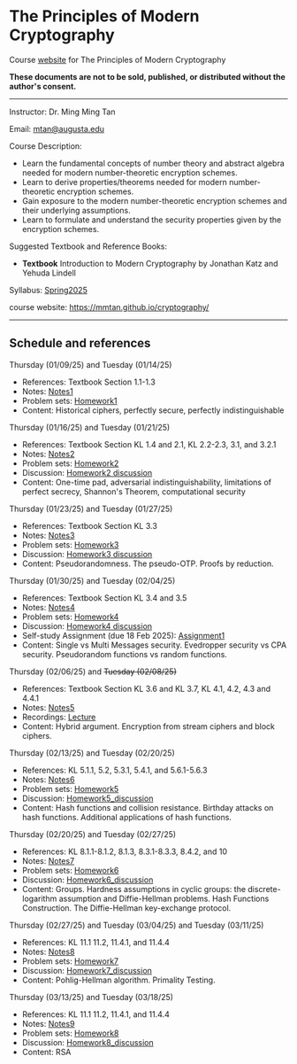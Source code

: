 # The Principles of Modern Cryptography
Course [website](https://mmtan.github.io/cryptography/) for The Principles of Modern Cryptography

**These documents are not to be sold, published, or distributed without the author's consent.**

---
Instructor:  Dr. Ming Ming Tan

Email:  mtan@augusta.edu

Course Description:
- Learn the fundamental concepts of number theory and abstract algebra needed for modern number-theoretic encryption schemes.
- Learn to derive properties/theorems needed for modern number-theoretic encryption schemes.
- Gain exposure to the modern number-theoretic encryption schemes and their underlying assumptions.
- Learn to formulate and understand the security properties given by the encryption schemes.

Suggested Textbook and Reference Books:
- **Textbook** Introduction to Modern Cryptography by Jonathan Katz and Yehuda Lindell

Syllabus: [Spring2025](https://www.dropbox.com/scl/fi/ppx5s2mw6tcdbiuqedd0d/CSCI-7520-Cryptography.paper?rlkey=df01fxmkjbc2em54gol7vcj3x&st=3xgitat4&dl=0)

course website: https://mmtan.github.io/cryptography/

---

## Schedule and references
Thursday (01/09/25) and Tuesday (01/14/25)
 * References: Textbook Section 1.1-1.3
 * Notes: [Notes1](https://www.dropbox.com/scl/fi/lmfc7w4k7ghncjfowhkh6/notes1.pdf?rlkey=w63dtaqzb1jz0rwaeu2zf731l&dl=0)
 * Problem sets: [Homework1](https://www.dropbox.com/scl/fi/a51ahhot01tkspxm74zmb/homework1.pdf?rlkey=2g48n73l26rwtinobd2oaud1c&dl=0)
 * Content: Historical ciphers, perfectly secure, perfectly indistinguishable

Thursday (01/16/25) and Tuesday (01/21/25)
 * References: Textbook Section KL 1.4 and 2.1, KL 2.2-2.3, 3.1, and 3.2.1
 * Notes: [Notes2](https://www.dropbox.com/scl/fi/6hy15020zylngkmbtvgbg/notes2.pdf?rlkey=21i40r0b5pedmbqbcsyso88ml&dl=0)
 * Problem sets: [Homework2](https://www.dropbox.com/scl/fi/h4ec8jtjpohhzkvazq1t9/homework2.pdf?rlkey=ry8qjusrr835eu567oijsuxr6&dl=0)
 * Discussion: [Homework2 discussion](https://www.dropbox.com/scl/fi/c3neb9mogkefa15kbgmfv/class_homework2-discussion.pdf?rlkey=mtiirmqlgwiw8899fy7el7utp&dl=0)
 * Content: One-time pad, adversarial indistinguishability, limitations of perfect secrecy, Shannon's Theorem, computational security

Thursday (01/23/25) and Tuesday (01/27/25)
 * References: Textbook Section KL 3.3
 * Notes: [Notes3](https://www.dropbox.com/scl/fi/as97ztxeta9fkm6es3ji7/notes3.pdf?rlkey=9xf6f1if3ekkzmjmx61f0b0d3&dl=0)
 * Problem sets: [Homework3](https://www.dropbox.com/scl/fi/yae4skn0zj8h2hwl2qhf0/homework3.pdf?rlkey=zy9bm2gj4ya7leiw7rn9eh5h0&dl=0)
 * Discussion: [Homework3 discussion](https://www.dropbox.com/scl/fi/gbdvhss8euhzteip895z1/homework3_discussion.pdf?rlkey=jl0a5u32xzbz3dzj36znykn4g&dl=0)
 * Content:  Pseudorandomness. The pseudo-OTP. Proofs by reduction.

Thursday (01/30/25) and Tuesday (02/04/25)
 * References: Textbook Section KL 3.4 and 3.5
 * Notes: [Notes4](https://www.dropbox.com/scl/fi/c8ok4lanueglrkwtrh71t/notes4.pdf?rlkey=fnqud9soqwx92x7v7a6kn9ch1&dl=0)
 * Problem sets: [Homework4](https://www.dropbox.com/scl/fi/5b3fay82tt1am5pzgyutd/homework4.pdf?rlkey=8xg2hado9uyahza0tyy01at7a&dl=0)
 * Discussion: [Homework4 discussion](https://www.dropbox.com/scl/fi/0lxwx96mbdm1zpp7i9fkb/homework4_discussion.pdf?rlkey=4qw7jhmun8jaye4d4urxvtvbh&dl=0)
 * Self-study Assignment (due 18 Feb 2025): [Assignment1](https://www.dropbox.com/scl/fi/furjhrpd9h4s9nzu79rl1/homework_selfstudy1.pdf?rlkey=x1biz4ou0fbqjtxlwrezbxmw6&dl=0)
 * Content:  Single vs Multi Messages security. Evedropper security vs CPA security. Pseudorandom functions vs random functions.

Thursday (02/06/25) and <s> Tuesday (02/08/25)</s>
 * References: Textbook Section KL 3.6 and KL 3.7, KL 4.1, 4.2, 4.3 and 4.4.1
 * Notes: [Notes5](https://www.dropbox.com/scl/fi/vpd87v13oh5hvo4l2lnqk/notes5.pdf?rlkey=3ydw55uy56f13txsopf4bvnhm&dl=0)
 * Recordings: [Lecture](https://augedu-my.sharepoint.com/:v:/g/personal/mtan_augusta_edu/EcfLVUyIEzBJrg8PcwM2iXoB4rFh42h6JDE6KWpYWJDPig?nav=eyJyZWZlcnJhbEluZm8iOnsicmVmZXJyYWxBcHAiOiJPbmVEcml2ZUZvckJ1c2luZXNzIiwicmVmZXJyYWxBcHBQbGF0Zm9ybSI6IldlYiIsInJlZmVycmFsTW9kZSI6InZpZXciLCJyZWZlcnJhbFZpZXciOiJNeUZpbGVzTGlua0NvcHkifX0&e=IhNpUy)
 * Content:  Hybrid argument.  Encryption from stream ciphers and block ciphers. 
   
Thursday (02/13/25) and Tuesday (02/20/25)
 * References: KL 5.1.1, 5.2, 5.3.1, 5.4.1, and 5.6.1-5.6.3
 * Notes: [Notes6](https://www.dropbox.com/scl/fi/xz030i7bt7gt7aeli5efm/notes6.pdf?rlkey=mc6vxyvmrsoltju5hj5ia5b09&dl=0)
 * Problem sets: [Homework5](https://www.dropbox.com/scl/fi/adiygu69t2uk1j2jijlrf/homework5.pdf?rlkey=rx9h00fsmsjzqu23v7jyweyib&dl=0)
 * Discussion: [Homework5_discussion](https://www.dropbox.com/scl/fi/zd30v0n8q2txqfvqdewiq/homework5_discussion.pdf?rlkey=20urh9d8yxj7937ay8yap73bd&dl=0)
 * Content: Hash functions and collision resistance. Birthday attacks on hash functions. Additional applications of hash functions.

Thursday (02/20/25) and Tuesday (02/27/25)
 * References: KL 8.1.1-8.1.2, 8.1.3, 8.3.1-8.3.3, 8.4.2, and 10
 * Notes: [Notes7](https://www.dropbox.com/scl/fi/fmklyjszasw3mz1gdqcs6/notes7.pdf?rlkey=y747wrufst3w5j1ymqx61kojw&dl=0)
 * Problem sets: [Homework6](https://www.dropbox.com/scl/fi/38rx0dhpd2rai146wt2ad/homework6.pdf?rlkey=t3zbnuyimnl619wm1ust9d6xa&dl=0)
 * Discussion: [Homework6_discussion](https://www.dropbox.com/scl/fi/ecimi2cz5n6xnoqjkcayr/homework6_discussion.pdf?rlkey=39082vgvpay38133gzbm5sq9b&dl=0)
 * Content:  Groups. Hardness assumptions in cyclic groups: the discrete-logarithm assumption and Diffie-Hellman problems. Hash Functions Construction. The Diffie-Hellman key-exchange protocol.

Thursday (02/27/25) and Tuesday (03/04/25) and Tuesday (03/11/25)
 * References: KL 11.1 11.2, 11.4.1, and 11.4.4
 * Notes: [Notes8](https://www.dropbox.com/scl/fi/hj092yzbeu49s28wdcmnt/notes8.pdf?rlkey=f2gdqpsbt20omf2inqcq72qpk&dl=0)
 * Problem sets: [Homework7](https://www.dropbox.com/scl/fi/ju4450fjqdm7no1wexcgu/homework7.pdf?rlkey=1qnj2mx5urzsvuxzgfq4h091t&dl=0)
 * Discussion: [Homework7_discussion](https://www.dropbox.com/scl/fi/2ln2psahim9fd0wpuz2qz/homework7_discussion.pdf?rlkey=xdez2y41hak2eyo2xt2su6s4d&dl=0)
 * Content:  Pohlig-Hellman algorithm. Primality Testing.

 Thursday (03/13/25) and Tuesday (03/18/25)
 * References: KL 11.1 11.2, 11.4.1, and 11.4.4
 * Notes: [Notes9](https://www.dropbox.com/scl/fi/u5jc4umucj8q8f7dw15la/notes9.pdf?rlkey=orc0x4uuwg16kicq0iuocer78&dl=0)
 * Problem sets: [Homework8](https://www.dropbox.com/scl/fi/ymw7z8mr6d1i9vgbnxib5/homework8.pdf?rlkey=blunh8ucn0gt4r4amg4rtnyal&dl=0)
 * Discussion: [Homework8_discussion]()
 * Content:  RSA 

   
  
 
 
